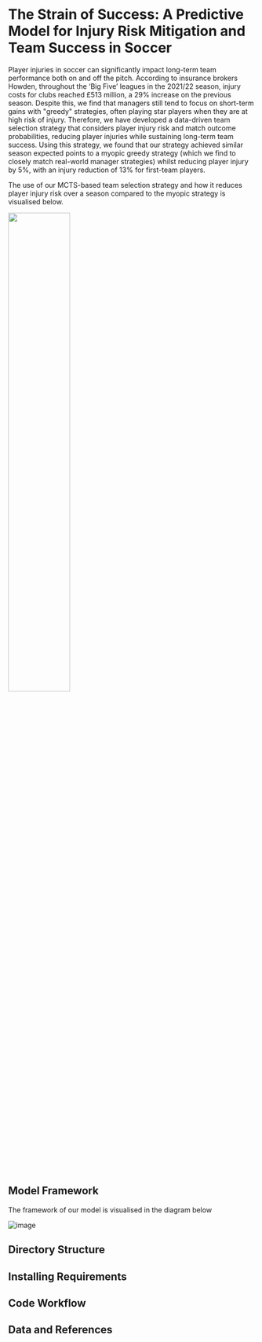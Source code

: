 # The Strain of Success: A Predictive Model for Injury Risk Mitigation and Team Success in Soccer

Player injuries in soccer can significantly impact long-term team performance both on and off the pitch. According to insurance brokers Howden, throughout the ‘Big Five’ leagues in the 2021/22 season, injury costs for clubs reached £513 million, a 29% increase on the previous season.  Despite this, we find that managers still tend to focus on short-term gains with "greedy" strategies, often playing star players when they are at high risk of injury. Therefore, we have developed a data-driven team selection strategy that considers player injury risk and match outcome probabilities, reducing player injuries while sustaining long-term team success. Using this strategy, we found that our strategy achieved similar season expected points to a myopic greedy strategy (which we find to closely match real-world manager strategies) whilst reducing player injury by 5%, with an injury reduction of 13% for first-team players.

The use of our MCTS-based team selection strategy and how it reduces player injury risk over a season compared to the myopic strategy is visualised below.

<img src="[https://i.imgur.com/ZWnhY9T.png](https://github.com/GregSoton/SoccerTeamSelection/assets/96203800/7d4c97ce-874e-4eb7-863c-e8928cc2bc47)" width=50% height=50%>

## Model Framework
The framework of our model is visualised in the diagram below

![image](https://github.com/GregSoton/SoccerTeamSelection/assets/96203800/768d1a14-fe72-4107-ae86-0b7424544f12)

## Directory Structure

## Installing Requirements

## Code Workflow

## Data and References
